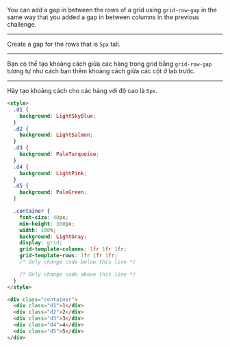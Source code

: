 You can add a gap in between the rows of a grid using `grid-row-gap` in the same way that you added a gap in between columns in the previous challenge.

---

Create a gap for the rows that is `5px` tall.

---

Bạn có thể tạo khoảng cách giữa các hàng trong grid bằng `grid-row-gap` tương tự như cách bạn thêm khoảng cách giữa các cột ở lab trước.

---

Hãy tạo khoảng cách cho các hàng với độ cao là `5px`.

```html
<style>
  .d1 {
    background: LightSkyBlue;
  }
  .d2 {
    background: LightSalmon;
  }
  .d3 {
    background: PaleTurquoise;
  }
  .d4 {
    background: LightPink;
  }
  .d5 {
    background: PaleGreen;
  }

  .container {
    font-size: 40px;
    min-height: 300px;
    width: 100%;
    background: LightGray;
    display: grid;
    grid-template-columns: 1fr 1fr 1fr;
    grid-template-rows: 1fr 1fr 1fr;
    /* Only change code below this line */

    /* Only change code above this line */
  }
</style>

<div class="container">
  <div class="d1">1</div>
  <div class="d2">2</div>
  <div class="d3">3</div>
  <div class="d4">4</div>
  <div class="d5">5</div>
</div>
```
